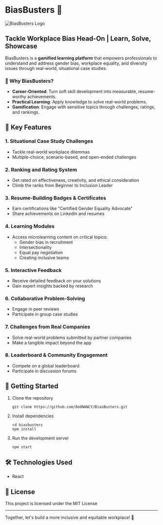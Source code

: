 # BiasBusters 🚀

![BiasBusters Logo](..src/images/mainlogo.png)

## Tackle Workplace Bias Head-On | Learn, Solve, Showcase

BiasBusters is a **gamified learning platform** that empowers professionals to understand and address gender bias, workplace equality, and diversity issues through real-world, situational case studies.

### 🌟 Why BiasBusters?

- **Career-Oriented**: Turn soft skill development into measurable, resume-worthy achievements.
- **Practical Learning**: Apply knowledge to solve real-world problems.
- **Gamification**: Engage with sensitive topics through challenges, ratings, and rankings.

## 🎯 Key Features

### 1. Situational Case Study Challenges
- Tackle real-world workplace dilemmas
- Multiple-choice, scenario-based, and open-ended challenges

### 2. Ranking and Rating System
- Get rated on effectiveness, creativity, and ethical consideration
- Climb the ranks from Beginner to Inclusion Leader

### 3. Resume-Building Badges & Certificates
- Earn certifications like "Certified Gender Equality Advocate"
- Share achievements on LinkedIn and resumes

### 4. Learning Modules
- Access microlearning content on critical topics:
  - Gender bias in recruitment
  - Intersectionality
  - Equal pay negotiation
  - Creating inclusive teams

### 5. Interactive Feedback
- Receive detailed feedback on your solutions
- Gain expert insights backed by research

### 6. Collaborative Problem-Solving
- Engage in peer reviews
- Participate in group case studies

### 7. Challenges from Real Companies
- Solve real-world problems submitted by partner companies
- Make a tangible impact beyond the app

### 8. Leaderboard & Community Engagement
- Compete on a global leaderboard
- Participate in discussion forums

## 🚀 Getting Started

1. Clone the repository
   ```
   git clone https://github.com/OoONANCY/BiasBusters.git
   ```
2. Install dependencies
   ```
   cd biasbusters
   npm install
   ```
3. Run the development server
   ```
   npm start
   ```

## 🛠️ Technologies Used

- React

## 📄 License

This project is licensed under the MIT License

---

Together, let's build a more inclusive and equitable workplace! 🌈